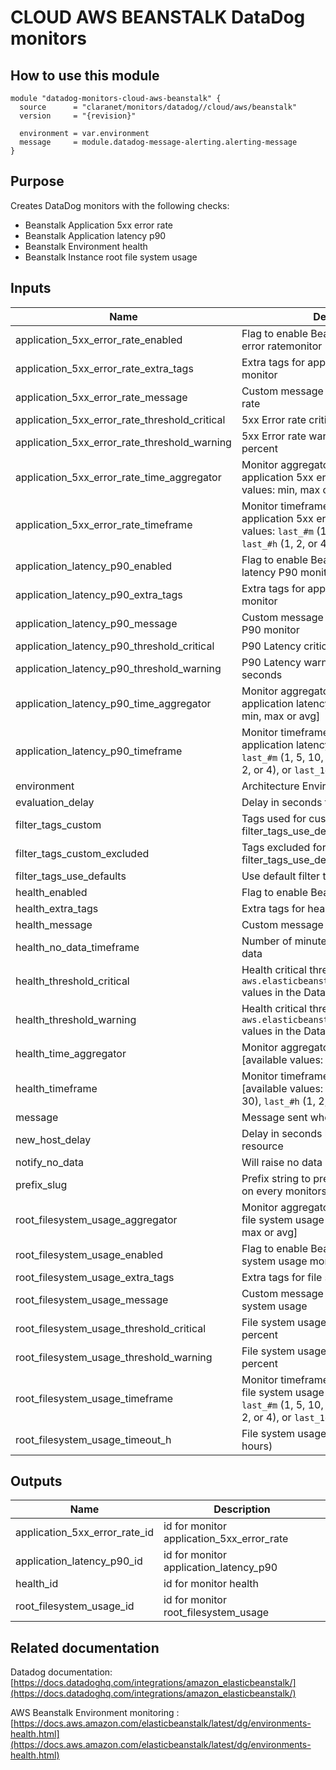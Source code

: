 # CLOUD AWS BEANSTALK DataDog monitors

## How to use this module

```hcl
module "datadog-monitors-cloud-aws-beanstalk" {
  source      = "claranet/monitors/datadog//cloud/aws/beanstalk"
  version     = "{revision}"

  environment = var.environment
  message     = module.datadog-message-alerting.alerting-message
}

```

## Purpose

Creates DataDog monitors with the following checks:

- Beanstalk Application 5xx error rate
- Beanstalk Application latency p90
- Beanstalk Environment health
- Beanstalk Instance root file system usage

## Inputs

| Name | Description | Type | Default | Required |
|------|-------------|------|---------|:-----:|
| application\_5xx\_error\_rate\_enabled | Flag to enable Beanstalk application 5xx error ratemonitor | `string` | `"true"` | no |
| application\_5xx\_error\_rate\_extra\_tags | Extra tags for application 5xx error rate monitor | `list(string)` | `[]` | no |
| application\_5xx\_error\_rate\_message | Custom message for application 5xx error rate | `string` | `""` | no |
| application\_5xx\_error\_rate\_threshold\_critical | 5xx Error rate critical threshold in percent | `number` | `5` | no |
| application\_5xx\_error\_rate\_threshold\_warning | 5xx Error rate warning threshold in percent | `string` | `3` | no |
| application\_5xx\_error\_rate\_time\_aggregator | Monitor aggregator for beanstalk application 5xx error rate [available values: min, max or avg] | `string` | `"sum"` | no |
| application\_5xx\_error\_rate\_timeframe | Monitor timeframe for beanstalk application 5xx error rate [available values: `last_#m` (1, 5, 10, 15, or 30), `last_#h` (1, 2, or 4), or `last_1d`] | `string` | `"last_15m"` | no |
| application\_latency\_p90\_enabled | Flag to enable Beanstalk application latency P90 monitor | `string` | `"true"` | no |
| application\_latency\_p90\_extra\_tags | Extra tags for application latency P90 monitor | `list(string)` | `[]` | no |
| application\_latency\_p90\_message | Custom message for application latency P90 monitor | `string` | `""` | no |
| application\_latency\_p90\_threshold\_critical | P90 Latency critical threshold in seconds | `number` | `0.5` | no |
| application\_latency\_p90\_threshold\_warning | P90 Latency warning threshold in seconds | `string` | `0.3` | no |
| application\_latency\_p90\_time\_aggregator | Monitor aggregator for beanstalk application latency P90 [available values: min, max or avg] | `string` | `"min"` | no |
| application\_latency\_p90\_timeframe | Monitor timeframe for beanstalk application latency P90 [available values: `last_#m` (1, 5, 10, 15, or 30), `last_#h` (1, 2, or 4), or `last_1d`] | `string` | `"last_15m"` | no |
| environment | Architecture Environment | `string` | n/a | yes |
| evaluation\_delay | Delay in seconds for the metric evaluation | `number` | `900` | no |
| filter\_tags\_custom | Tags used for custom filtering when filter\_tags\_use\_defaults is false | `string` | `"*"` | no |
| filter\_tags\_custom\_excluded | Tags excluded for custom filtering when filter\_tags\_use\_defaults is false | `string` | `""` | no |
| filter\_tags\_use\_defaults | Use default filter tags convention | `string` | `"true"` | no |
| health\_enabled | Flag to enable Beanstalk Health monitor | `string` | `"true"` | no |
| health\_extra\_tags | Extra tags for health monitor | `list(string)` | `[]` | no |
| health\_message | Custom message for health monitor | `string` | `""` | no |
| health\_no\_data\_timeframe | Number of minutes before reporting no data | `string` | `""` | no |
| health\_threshold\_critical | Health critical threshold (see the `aws.elasticbeanstalk.environment_health` values in the Datadog documentation) | `number` | `20` | no |
| health\_threshold\_warning | Health critical threshold (see the `aws.elasticbeanstalk.environment_health` values in the Datadog documentation) | `number` | `15` | no |
| health\_time\_aggregator | Monitor aggregator for beanstalk health [available values: min, max or avg] | `string` | `"min"` | no |
| health\_timeframe | Monitor timeframe for beanstalk health [available values: `last_#m` (1, 5, 10, 15, or 30), `last_#h` (1, 2, or 4), or `last_1d`] | `string` | `"last_10m"` | no |
| message | Message sent when an alert is triggered | `any` | n/a | yes |
| new\_host\_delay | Delay in seconds before monitor new resource | `number` | `300` | no |
| notify\_no\_data | Will raise no data alert if set to true | `bool` | `true` | no |
| prefix\_slug | Prefix string to prepend between brackets on every monitors names | `string` | `""` | no |
| root\_filesystem\_usage\_aggregator | Monitor aggregator for beanstalk instance file system usage [available values: min, max or avg] | `string` | `"max"` | no |
| root\_filesystem\_usage\_enabled | Flag to enable Beanstalk instance file system usage monitor | `string` | `"true"` | no |
| root\_filesystem\_usage\_extra\_tags | Extra tags for file system usage monitor | `list(string)` | `[]` | no |
| root\_filesystem\_usage\_message | Custom message for application file system usage | `string` | `""` | no |
| root\_filesystem\_usage\_threshold\_critical | File system usage critical threshold in percent | `string` | `90` | no |
| root\_filesystem\_usage\_threshold\_warning | File system usage warning threshold in percent | `string` | `80` | no |
| root\_filesystem\_usage\_timeframe | Monitor timeframe for beanstalk instance file system usage [available values: `last_#m` (1, 5, 10, 15, or 30), `last_#h` (1, 2, or 4), or `last_1d`] | `string` | `"last_5m"` | no |
| root\_filesystem\_usage\_timeout\_h | File system usage auto-resolving state (in hours) | `number` | `0` | no |

## Outputs

| Name | Description |
|------|-------------|
| application\_5xx\_error\_rate\_id | id for monitor application\_5xx\_error\_rate |
| application\_latency\_p90\_id | id for monitor application\_latency\_p90 |
| health\_id | id for monitor health |
| root\_filesystem\_usage\_id | id for monitor root\_filesystem\_usage |

## Related documentation

Datadog documentation: [https://docs.datadoghq.com/integrations/amazon_elasticbeanstalk/](https://docs.datadoghq.com/integrations/amazon_elasticbeanstalk/)

AWS Beanstalk Environment monitoring : [https://docs.aws.amazon.com/elasticbeanstalk/latest/dg/environments-health.html](https://docs.aws.amazon.com/elasticbeanstalk/latest/dg/environments-health.html)
